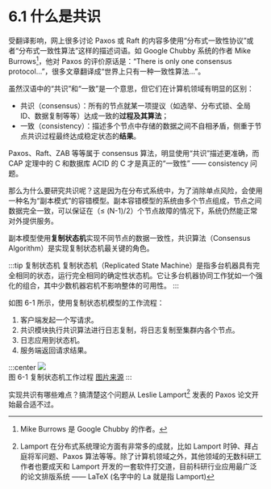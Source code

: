 # 6.1 什么是共识

受翻译影响，网上很多讨论 Paxos 或 Raft 的内容多使用“分布式一致性协议”或者“分布式一致性算法”这样的描述词语。如 Google Chubby 系统的作者 Mike Burrows[^1]，他对 Paxos 的评价原话是：“There is only one consensus protocol...”，很多文章翻译成“世界上只有一种一致性算法...”。

虽然汉语中的“共识”和“一致”是一个意思，但它们在计算机领域有明显的区别：
- 共识（consensus）：所有的节点就某一项提议（如选举、分布式锁、全局 ID、数据复制等等）达成一致的**过程及其算法**；
- 一致（consistency）：描述多个节点中存储的数据之间不自相矛盾，侧重于节点共识过程最终达成稳定状态的**结果**。

Paxos、Raft、ZAB 等等属于 consensus 算法，明显使用“共识”描述更准确，而 CAP 定理中的 C 和数据库 ACID 的 C 才是真正的“一致性” —— consistency 问题。

那么为什么要研究共识呢？这是因为在分布式系统中，为了消除单点风险，会使用一种名为“副本模式”的容错模型。副本容错模型的系统由多个节点组成，节点之间数据完全一致，可以保证在（≤ (N-1)/2）个节点故障的情况下，系统仍然能正常对外提供服务。

副本模型使用**复制状态机**实现不同节点的数据一致性，共识算法（Consensus Algorithm）是实现复制状态机最关键的角色。

:::tip 复制状态机
复制状态机（Replicated State Machine）是指多台机器具有完全相同的状态，运行完全相同的确定性状态机。它让多台机器协同工作犹如一个强化的组合，其中少数机器宕机不影响整体的可用性。
:::

如图 6-1 所示，使用复制状态机模型的工作流程：
1. 客户端发起一个写请求。
2. 共识模块执行共识算法进行日志复制，将日志复制至集群内各个节点。
3. 日志应用到状态机。
4. 服务端返回请求结果。

:::center
  ![](../assets/raft-state-machine.png) <br/>
  图 6-1 复制状态机工作过程 [图片来源](https://raft.github.io/raft.pdf)
:::

实现共识有哪些难点？搞清楚这个问题从 Leslie Lamport[^2] 发表的 Paxos 论文开始最合适不过。

[^1]: Mike Burrows 是 Google Chubby 的作者。
[^2]: Lamport 在分布式系统理论方面有非常多的成就，比如 Lamport 时钟、拜占庭将军问题、Paxos 算法等等。除了计算机领域之外，其他领域的无数科研工作者也要成天和 Lamport 开发的一套软件打交道，目前科研行业应用最广泛的论文排版系统 —— LaTeX (名字中的 La 就是指 Lamport)